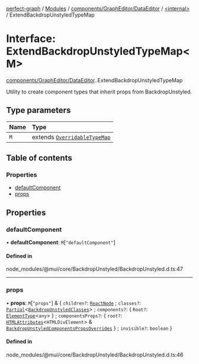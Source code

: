 [perfect-graph](../README.md) / [Modules](../modules.md) / [components/GraphEditor/DataEditor](../modules/components_GraphEditor_DataEditor.md) / [<internal\>](../modules/components_GraphEditor_DataEditor._internal_.md) / ExtendBackdropUnstyledTypeMap

# Interface: ExtendBackdropUnstyledTypeMap<M\>

[components/GraphEditor/DataEditor](../modules/components_GraphEditor_DataEditor.md).[<internal>](../modules/components_GraphEditor_DataEditor._internal_.md).ExtendBackdropUnstyledTypeMap

Utility to create component types that inherit props from BackdropUnstyled.

## Type parameters

| Name | Type |
| :------ | :------ |
| `M` | extends [`OverridableTypeMap`](components_GraphEditor_DataEditor._internal_.OverridableTypeMap-1.md) |

## Table of contents

### Properties

- [defaultComponent](components_GraphEditor_DataEditor._internal_.ExtendBackdropUnstyledTypeMap.md#defaultcomponent)
- [props](components_GraphEditor_DataEditor._internal_.ExtendBackdropUnstyledTypeMap.md#props)

## Properties

### defaultComponent

• **defaultComponent**: `M`[``"defaultComponent"``]

#### Defined in

node_modules/@mui/core/BackdropUnstyled/BackdropUnstyled.d.ts:47

___

### props

• **props**: `M`[``"props"``] & { `children?`: [`ReactNode`](../modules/components_ClusterNodeContainer._internal_.md#reactnode) ; `classes?`: [`Partial`](../modules/components_ClusterNodeContainer._internal_.md#partial)<[`BackdropUnstyledClasses`](components_GraphEditor_DataEditor._internal_.BackdropUnstyledClasses.md)\> ; `components?`: { `Root?`: [`ElementType`](../modules/components_GraphEditor_DataEditor._internal_.md#elementtype)<`any`\>  } ; `componentsProps?`: { `root?`: [`HTMLAttributes`](components_Container._internal_.HTMLAttributes.md)<`HTMLDivElement`\> & [`BackdropUnstyledComponentsPropsOverrides`](components_GraphEditor_DataEditor._internal_.BackdropUnstyledComponentsPropsOverrides.md)  } ; `invisible?`: `boolean`  }

#### Defined in

node_modules/@mui/core/BackdropUnstyled/BackdropUnstyled.d.ts:46
